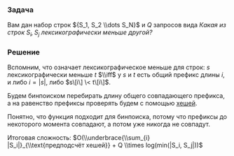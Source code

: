 ### Задача

Вам дан набор строк ${S_1, S_2 \\dots S_N}$ и $Q$ запросов вида
*Какая из строк $S_i, S_j$ лексикографически меньше другой?*

### Решение

Вспомним, что означает лексикографическое меньше для строк: $s$
лексикографически меньше $t$ $\\iff$ у $s$ и $t$ есть общий
префикс длины $i$, и либо $i = |s|$, либо $s\[i\] \< t\[i\]$.

Будем бинпоиском перебирать длину общего совпадающего префикса, а на
равенство префиксы проверять будем с помощью
[хешей](Полиномиальное_хеширование_строк "wikilink").

Понятно, что функция подходит для бинпоиска, потому что префиксы до
некоторого момента совпадают, а потом уже никогда не совпадут.

Итоговая сложность: $O(\\underbrace{\\sum_{i}
|S_i|}_{\\text{предподсчёт хешей}} + Q \\times log(min(|S_i,
S_j|))$